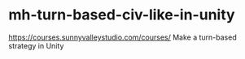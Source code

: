 # mh-turn-based-civ-like-in-unity
https://courses.sunnyvalleystudio.com/courses/
Make a turn-based strategy in Unity
